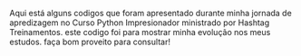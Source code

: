 Aqui está alguns codigos que foram apresentado durante minha jornada de apredizagem no Curso Python Impresionador ministrado por Hashtag Treinamentos.
este codigo foi para mostrar minha evolução nos meus estudos.
faça bom proveito para consultar!
